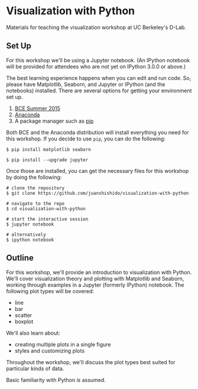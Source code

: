 # Visualization with Python

Materials for teaching the visualization workshop at UC Berkeley's D-Lab.

## Set Up

For this workshop we'll be using a Jupyter notebook. (An IPython notebook will be provided for attendees who are not yet on IPython 3.0.0 or above.)

The best learning experience happens when you can edit and run code. So, please have Matplotlib, Seaborn, and Jupyter or IPython (and the notebooks) installed. There are several options for getting your environment set up.

1. [BCE Summer 2015](http://bce.berkeley.edu/install.html)
2. [Anaconda](http://continuum.io/downloads)
3. A package manager such as [pip](https://pip.pypa.io/en/stable/installing.html)

Both BCE and the Anaconda distribution will install everything you need for this workshop. If you decide to use `pip`, you can do the following:

```
$ pip install matplotlib seaborn

$ pip install --upgrade jupyter
```

Once those are installed, you can get the necessary files for this workshop by doing the following:

```
# clone the repository
$ git clone https://github.com/juanshishido/visualization-with-python

# navigate to the repo
$ cd visualization-with-python

# start the interactive session
$ jupyter notebook

# alternatively
$ ipython notebook
```

## Outline

For this workshop, we'll provide an introduction to visualization with Python. We'll cover visualization theory and plotting with Matplotlib and Seaborn, working through examples in a Jupyter (formerly IPython) notebook. The following plot types will be covered:

* line
* bar
* scatter
* boxplot

We'll also learn about:

* creating multiple plots in a single figure
* styles and customizing plots

Throughout the workshop, we'll discuss the plot types best suited for particular kinds of data.

Basic familiarity with Python *is* assumed.
